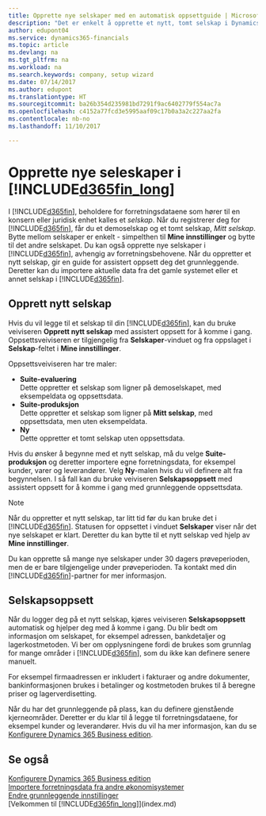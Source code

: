 ```yaml
---
title: Opprette nye selskaper med en automatisk oppsettguide | Microsoft-dokumentasjon
description: "Det er enkelt å opprette et nytt, tomt selskap i Dynamics 365 Business edition. En guide for assistert oppsett hjelper deg gjennom trinnene, og du kan importere forretningsdataene eksisterende."
author: edupont04
ms.service: dynamics365-financials
ms.topic: article
ms.devlang: na
ms.tgt_pltfrm: na
ms.workload: na
ms.search.keywords: company, setup wizard
ms.date: 07/14/2017
ms.author: edupont
ms.translationtype: HT
ms.sourcegitcommit: ba26b354d235981bd7291f9ac6402779f554ac7a
ms.openlocfilehash: c4152a77fcd3e5995aaf09c17b0a3a2c227aa2fa
ms.contentlocale: nb-no
ms.lasthandoff: 11/10/2017

---
```

# <a name="creating-new-companies-in-included365finlongincludesd365finlongmdmd"></a>Opprette nye seleskaper i [!INCLUDE[d365fin_long](includes/d365fin_long_md.md)]
I [!INCLUDE[d365fin](includes/d365fin_md.md)], beholdere for forretningsdataene som hører til en konsern eller juridisk enhet kalles et *selskap*. Når du registrerer deg for [!INCLUDE[d365fin](includes/d365fin_md.md)], får du et demoselskap og et tomt selskap, *Mitt selskap*. Bytte mellom selskaper er enkelt - simpelthen til **Mine innstillinger** og bytte til det andre selskapet. Du kan også opprette nye selskaper i [!INCLUDE[d365fin](includes/d365fin_md.md)], avhengig av forretningsbehovene. Når du oppretter et nytt selskap, gir en guide for assistert oppsett deg det grunnleggende. Deretter kan du importere aktuelle data fra det gamle systemet eller et annet selskap i [!INCLUDE[d365fin](includes/d365fin_md.md)].  

## <a name="create-new-company"></a>Opprett nytt selskap
Hvis du vil legge til et selskap til din [!INCLUDE[d365fin](includes/d365fin_md.md)], kan du bruke veiviseren **Opprett nytt selskap** med assistert oppsett for å komme i gang. Oppsettsveiviseren er tilgjengelig fra **Selskaper**-vinduet og fra oppslaget i **Selskap**-feltet i **Mine innstillinger**.  

Oppsettsveiviseren har tre maler:

-   **Suite-evaluering**  
    Dette oppretter et selskap som ligner på demoselskapet, med eksempeldata og oppsettsdata.  
-   **Suite-produksjon**  
    Dette oppretter et selskap som ligner på **Mitt selskap**, med oppsettsdata, men uten eksempeldata.  
-   **Ny**  
    Dette oppretter et tomt selskap uten oppsettsdata.  

Hvis du ønsker å begynne med et nytt selskap, må du velge **Suite-produksjon** og deretter importere egne forretningsdata, for eksempel kunder, varer og leverandører. Velg **Ny**-malen hvis du vil definere alt fra begynnelsen. I så fall kan du bruke veiviseren **Selskapsoppsett** med assistert oppsett for å komme i gang med grunnleggende oppsettsdata.  

> [!NOTE]  
>   Når du oppretter et nytt selskap, tar litt tid før du kan bruke det i [!INCLUDE[d365fin](includes/d365fin_md.md)]. Statusen for oppsettet i vinduet **Selskaper** viser når det nye selskapet er klart. Deretter du kan bytte til et nytt selskap ved hjelp av **Mine innstillinger**.  

Du kan opprette så mange nye selskaper under 30 dagers prøveperioden, men de er bare tilgjengelige under prøveperioden. Ta kontakt med din [!INCLUDE[d365fin](includes/d365fin_md.md)]-partner for mer informasjon.  

## <a name="company-setup"></a>Selskapsoppsett
Når du logger deg på et nytt selskap, kjøres veiviseren **Selskapsoppsett** automatisk og hjelper deg med å komme i gang. Du blir bedt om informasjon om selskapet, for eksempel adressen, bankdetaljer og lagerkostmetoden. Vi ber om opplysningene fordi de brukes som grunnlag for mange områder i [!INCLUDE[d365fin](includes/d365fin_md.md)], som du ikke kan definere senere manuelt.  

For eksempel firmaadressen er inkludert i fakturaer og andre dokumenter, bankinformasjonen brukes i betalinger og kostmetoden brukes til å beregne priser og lagerverdisetting.  

Når du har det grunnleggende på plass, kan du definere gjenstående kjerneområder. Deretter er du klar til å legge til forretningsdataene, for eksempel kunder og leverandører. Hvis du vil ha mer informasjon, kan du se [Konfigurere Dynamics 365 Business edition](setup.md).  

## <a name="see-also"></a>Se også
[Konfigurere Dynamics 365 Business edition](setup.md)  
[Importere forretningsdata fra andre økonomisystemer](upload-data.md)  
[Endre grunnleggende innstillinger](ui-change-basic-settings.md)  
[Velkommen til [!INCLUDE[d365fin_long](includes/d365fin_long_md.md)]](index.md)  

